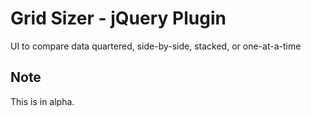 <h1>Grid Sizer - jQuery Plugin</h1>
UI to compare data quartered, side-by-side, stacked, or one-at-a-time

<h2>Note</h2>
This is in alpha.

